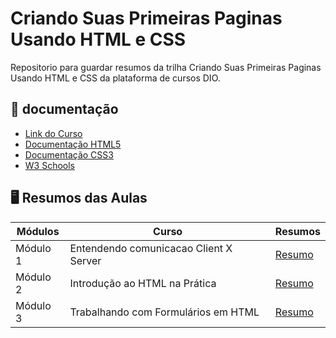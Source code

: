 # Criando Suas Primeiras Paginas Usando HTML e CSS
Repositorio para guardar resumos da trilha Criando Suas Primeiras Paginas Usando HTML e CSS da plataforma de cursos DIO.

## 📑 documentação
- [Link do Curso](https://www.dio.me/)
- [Documentação HTML5](https://html.com/document/)
- [Documentação CSS3](https://www.w3c.br/Cursos/CursoCSS3/)
- [W3 Schools](https://www.w3schools.com/)

## 🖥️ Resumos das Aulas

| Módulos | Curso | Resumos |
|-------|---------|-------|
| Módulo 1 | Entendendo comunicacao Client X Server | [Resumo](https://github.com/luane-loureiro/DIO-HTML-e-CSS/blob/main/Modulos/Entendendo-comunicacao-clientXserver.md) |
| Módulo 2 | Introdução ao HTML na Prática | [Resumo](https://github.com/luane-loureiro/DIO-HTML-e-CSS/blob/main/Modulos/Introducao-ao-html-na-pratica.md) |
| Módulo 3 | Trabalhando com Formulários em HTML | [Resumo](https://github.com/luane-loureiro/DIO-HTML-e-CSS/blob/main/Modulos/formul%C3%A1rios_em_HTML.md) |
